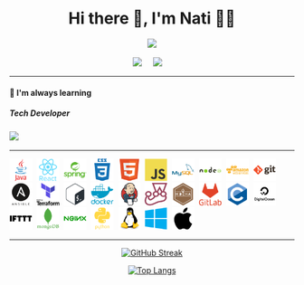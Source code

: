 
<h1 align='center'> Hi there 👋, I'm Nati  👩‍💻 </h1>

<p align='center'>
  <a href="#"><img src="https://visitor-badge.glitch.me/badge?page_id=Varesi-code.VAresi-code??style=for-the-badge&logo=appveyor"></a>
</p>


<p align='center'>
  <a href="https://www.linkedin.com/in/nataliavaresi/"><img src="https://img.shields.io/badge/linkedin-%230077B5.svg?&style=for-the-badge&logo=linkedin&logoColor=white" /></a>&nbsp;&nbsp;&nbsp;&nbsp;
  <a href="mailto:varesinatalia@gmail.com?subject=Hola%20SNatalia"><img src="https://img.shields.io/badge/gmail-%23D14836.svg?&style=for-the-badge&logo=gmail&logoColor=white" /></a>&nbsp;&nbsp;&nbsp;&nbsp;

</p>

<hr>

<h4>🌱  I'm always learning </h4>
 <h5>Tech Developer</h5>
 <img src="https://img.shields.io/badge/CTD-Digital%20House-red" />
 <hr>


<div>
  <img src="https://github.com/devicons/devicon/blob/master/icons/java/java-original-wordmark.svg" title="Java" alt="Java" width="40" height="40"/>&nbsp;
  <img src="https://github.com/devicons/devicon/blob/master/icons/react/react-original-wordmark.svg" title="React" alt="React" width="40" height="40"/>&nbsp;
  <img src="https://github.com/devicons/devicon/blob/master/icons/spring/spring-original-wordmark.svg" title="Spring" alt="Spring" width="40" height="40"/>&nbsp;
  <img src="https://github.com/devicons/devicon/blob/master/icons/css3/css3-plain-wordmark.svg"  title="CSS3" alt="CSS" width="40" height="40"/>&nbsp;
  <img src="https://github.com/devicons/devicon/blob/master/icons/html5/html5-original.svg" title="HTML5" alt="HTML" width="40" height="40"/>&nbsp;
  <img src="https://github.com/devicons/devicon/blob/master/icons/javascript/javascript-original.svg" title="JavaScript" alt="JavaScript" width="40" height="40"/>&nbsp;
  <img src="https://github.com/devicons/devicon/blob/master/icons/mysql/mysql-original-wordmark.svg" title="MySQL"  alt="MySQL" width="40" height="40"/>&nbsp;
  <img src="https://github.com/devicons/devicon/blob/master/icons/nodejs/nodejs-original-wordmark.svg" title="NodeJS" alt="NodeJS" width="40" height="40"/>&nbsp;
  <img src="https://github.com/devicons/devicon/blob/master/icons/amazonwebservices/amazonwebservices-plain-wordmark.svg" title="AWS" alt="AWS" width="40" height="40"/>&nbsp;
  <img src="https://github.com/devicons/devicon/blob/master/icons/git/git-original-wordmark.svg" title="Git" **alt="Git" width="40" height="40"/>&nbsp;
  <img src="https://github.com/devicons/devicon/blob/master/icons/ansible/ansible-plain-wordmark.svg" title="ansible" alt="ansible" width="40" height="40"/>&nbsp;
    <img src="https://github.com/devicons/devicon/blob/master/icons/terraform/terraform-original-wordmark.svg" title="AWS" alt="Terraform" width="40" height="40"/>&nbsp;
    <img src="https://github.com/devicons/devicon/blob/master/icons/bash/bash-plain.svg" title="bash" alt="bash" width="40" height="40"/>&nbsp;
    <img src="https://github.com/devicons/devicon/blob/master/icons/docker/docker-plain-wordmark.svg" title="docker" alt="docker" width="40" height="40"/>&nbsp;
  <img src="https://github.com/devicons/devicon/blob/master/icons/jenkins/jenkins-original.svg" title="jenkins" alt="jenkins" width="40" height="40"/>&nbsp;
  <img src="https://github.com/devicons/devicon/blob/master/icons/jest/jest-plain.svg" title="jest" alt="jest" width="40" height="40"/>&nbsp;
  <img src="https://github.com/devicons/devicon/blob/master/icons/mocha/mocha-plain.svg" title="mocha" alt="mocha" width="40" height="40"/>&nbsp;
  <img src="https://github.com/devicons/devicon/blob/master/icons/gitlab/gitlab-plain-wordmark.svg" title="gitlab" alt="gitlab" width="40" height="40"/>&nbsp;
    <img src="https://github.com/devicons/devicon/blob/master/icons/c/c-original.svg" title="c" alt="c" width="40" height="40"/>&nbsp;
    <img src="https://github.com/devicons/devicon/blob/master/icons/digitalocean/digitalocean-plain-wordmark.svg" title="do" alt="do" width="40" height="40"/>&nbsp;
    <img src="https://github.com/devicons/devicon/blob/master/icons/ifttt/ifttt-original.svg" title="ifttt" alt="ifttt" width="40" height="40"/>&nbsp;
    <img src="https://github.com/devicons/devicon/blob/master/icons/mongodb/mongodb-plain-wordmark.svg" title="mongodb" alt="mongodb" width="40" height="40"/>&nbsp;
   <img src="https://github.com/devicons/devicon/blob/master/icons/nginx/nginx-original.svg" title="nginx" alt="nginx" width="40" height="40"/>&nbsp;
   <img src="https://github.com/devicons/devicon/blob/master/icons/python/python-plain-wordmark.svg" title="python" alt="python" width="40" height="40"/>&nbsp;
  <img src="https://github.com/devicons/devicon/blob/master/icons/linux/linux-original.svg" title="linux" alt="linux" width="40" height="40"/>&nbsp;
   <img src="https://github.com/devicons/devicon/blob/master/icons/windows8/windows8-original.svg" title="win" alt="win" width="40" height="40"/>&nbsp;
   <img src="https://github.com/devicons/devicon/blob/master/icons/apple/apple-original.svg" title="mac" alt="mac" width="40" height="40"/>&nbsp;
</div>
<hr>
<div align="center">
  <p></p>

  [![GitHub Streak](http://github-readme-streak-stats.herokuapp.com?user=Varesi-code&theme=soft-green&hide_border=true&date_format=j%20M%5B%20Y%5D&fire=DD8122)](https://git.io/streak-stats)

[![Top Langs](https://github-readme-stats.vercel.app/api/top-langs/?username=Varesi-code&hide=html&langs_count=8)](https://github.com/anuraghazra/github-readme-stats)

  
  </div>


